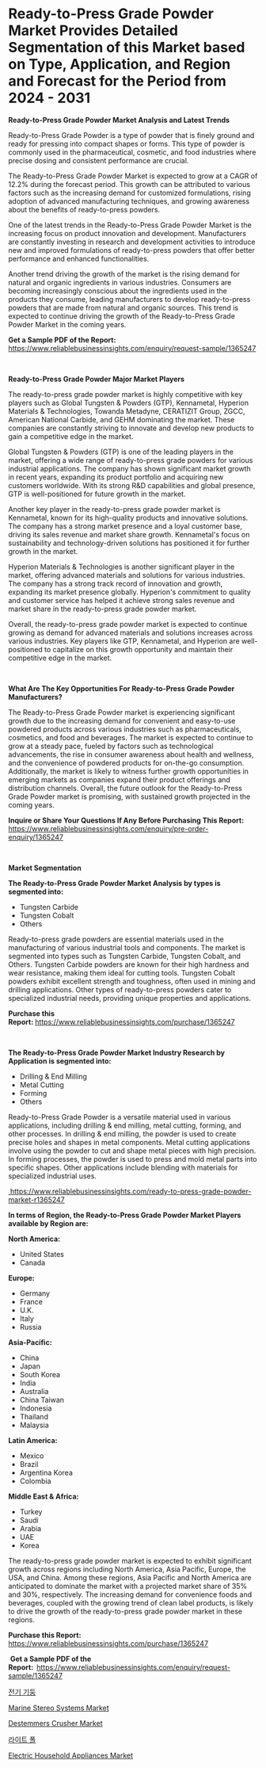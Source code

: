 <p><h1>Ready-to-Press Grade Powder Market Provides Detailed Segmentation of this Market based on Type, Application, and Region and Forecast for the Period from 2024 - 2031</h1></p><p><strong>Ready-to-Press Grade Powder Market Analysis and Latest Trends</strong></p>
<p><p>Ready-to-Press Grade Powder is a type of powder that is finely ground and ready for pressing into compact shapes or forms. This type of powder is commonly used in the pharmaceutical, cosmetic, and food industries where precise dosing and consistent performance are crucial.</p><p>The Ready-to-Press Grade Powder Market is expected to grow at a CAGR of 12.2% during the forecast period. This growth can be attributed to various factors such as the increasing demand for customized formulations, rising adoption of advanced manufacturing techniques, and growing awareness about the benefits of ready-to-press powders.</p><p>One of the latest trends in the Ready-to-Press Grade Powder Market is the increasing focus on product innovation and development. Manufacturers are constantly investing in research and development activities to introduce new and improved formulations of ready-to-press powders that offer better performance and enhanced functionalities.</p><p>Another trend driving the growth of the market is the rising demand for natural and organic ingredients in various industries. Consumers are becoming increasingly conscious about the ingredients used in the products they consume, leading manufacturers to develop ready-to-press powders that are made from natural and organic sources. This trend is expected to continue driving the growth of the Ready-to-Press Grade Powder Market in the coming years.</p></p>
<p><strong>Get a Sample PDF of the Report:&nbsp;</strong> <a href="https://www.reliablebusinessinsights.com/enquiry/request-sample/1365247">https://www.reliablebusinessinsights.com/enquiry/request-sample/1365247</a></p>
<p>&nbsp;</p>
<p><strong>Ready-to-Press Grade Powder Major Market Players</strong></p>
<p><p>The ready-to-press grade powder market is highly competitive with key players such as Global Tungsten & Powders (GTP), Kennametal, Hyperion Materials & Technologies, Towanda Metadyne, CERATIZIT Group, ZGCC, American National Carbide, and GEHM dominating the market. These companies are constantly striving to innovate and develop new products to gain a competitive edge in the market.</p><p>Global Tungsten & Powders (GTP) is one of the leading players in the market, offering a wide range of ready-to-press grade powders for various industrial applications. The company has shown significant market growth in recent years, expanding its product portfolio and acquiring new customers worldwide. With its strong R&D capabilities and global presence, GTP is well-positioned for future growth in the market.</p><p>Another key player in the ready-to-press grade powder market is Kennametal, known for its high-quality products and innovative solutions. The company has a strong market presence and a loyal customer base, driving its sales revenue and market share growth. Kennametal's focus on sustainability and technology-driven solutions has positioned it for further growth in the market.</p><p>Hyperion Materials & Technologies is another significant player in the market, offering advanced materials and solutions for various industries. The company has a strong track record of innovation and growth, expanding its market presence globally. Hyperion's commitment to quality and customer service has helped it achieve strong sales revenue and market share in the ready-to-press grade powder market.</p><p>Overall, the ready-to-press grade powder market is expected to continue growing as demand for advanced materials and solutions increases across various industries. Key players like GTP, Kennametal, and Hyperion are well-positioned to capitalize on this growth opportunity and maintain their competitive edge in the market.</p></p>
<p>&nbsp;</p>
<p><strong>What Are The Key Opportunities For Ready-to-Press Grade Powder Manufacturers?</strong></p>
<p><p>The Ready-to-Press Grade Powder market is experiencing significant growth due to the increasing demand for convenient and easy-to-use powdered products across various industries such as pharmaceuticals, cosmetics, and food and beverages. The market is expected to continue to grow at a steady pace, fueled by factors such as technological advancements, the rise in consumer awareness about health and wellness, and the convenience of powdered products for on-the-go consumption. Additionally, the market is likely to witness further growth opportunities in emerging markets as companies expand their product offerings and distribution channels. Overall, the future outlook for the Ready-to-Press Grade Powder market is promising, with sustained growth projected in the coming years.</p></p>
<p><strong>Inquire or Share Your Questions If Any Before Purchasing This Report:</strong> <a href="https://www.reliablebusinessinsights.com/enquiry/pre-order-enquiry/1365247">https://www.reliablebusinessinsights.com/enquiry/pre-order-enquiry/1365247</a></p>
<p>&nbsp;</p>
<p><strong>Market Segmentation</strong></p>
<p><strong>The Ready-to-Press Grade Powder Market Analysis by types is segmented into:</strong></p>
<p><ul><li>Tungsten Carbide</li><li>Tungsten Cobalt</li><li>Others</li></ul></p>
<p><p>Ready-to-press grade powders are essential materials used in the manufacturing of various industrial tools and components. The market is segmented into types such as Tungsten Carbide, Tungsten Cobalt, and Others. Tungsten Carbide powders are known for their high hardness and wear resistance, making them ideal for cutting tools. Tungsten Cobalt powders exhibit excellent strength and toughness, often used in mining and drilling applications. Other types of ready-to-press powders cater to specialized industrial needs, providing unique properties and applications.</p></p>
<p><strong>Purchase this Report:&nbsp;</strong><a href="https://www.reliablebusinessinsights.com/purchase/1365247">https://www.reliablebusinessinsights.com/purchase/1365247</a></p>
<p>&nbsp;</p>
<p><strong>The Ready-to-Press Grade Powder Market Industry Research by Application is segmented into:</strong></p>
<p><ul><li>Drilling & End Milling</li><li>Metal Cutting</li><li>Forming</li><li>Others</li></ul></p>
<p><p>Ready-to-Press Grade Powder is a versatile material used in various applications, including drilling & end milling, metal cutting, forming, and other processes. In drilling & end milling, the powder is used to create precise holes and shapes in metal components. Metal cutting applications involve using the powder to cut and shape metal pieces with high precision. In forming processes, the powder is used to press and mold metal parts into specific shapes. Other applications include blending with materials for specialized industrial uses.</p></p>
<p><a href="https://www.reliablebusinessinsights.com/ready-to-press-grade-powder-market-r1365247">&nbsp;https://www.reliablebusinessinsights.com/ready-to-press-grade-powder-market-r1365247</a></p>
<p><strong>In terms of Region, the Ready-to-Press Grade Powder Market Players available by Region are:</strong></p>
<p>
    <p> <strong> North America: </strong>
        <ul>
            <li>United States</li>
            <li>Canada</li>
        </ul>
        </p> 
    <p> <strong> Europe: </strong>
        <ul>
            <li>Germany</li>
            <li>France</li>
            <li>U.K.</li>
            <li>Italy</li>
            <li>Russia</li>
        </ul>
        </p> 
    <p> <strong> Asia-Pacific: </strong>
        <ul>
            <li>China</li>
            <li>Japan</li>
            <li>South Korea</li>
            <li>India</li>
            <li>Australia</li>
            <li>China Taiwan</li>
            <li>Indonesia</li>
            <li>Thailand</li>
            <li>Malaysia</li>
        </ul>
        </p> 
    <p> <strong> Latin America: </strong>
        <ul>
            <li>Mexico</li>
            <li>Brazil</li>
            <li>Argentina Korea</li>
            <li>Colombia</li>
        </ul>
        </p> 
    <p> <strong> Middle East & Africa: </strong>
        <ul>
            <li>Turkey</li>
            <li>Saudi</li>
            <li>Arabia</li>
            <li>UAE</li>
            <li>Korea</li>
        </ul>
    </p>
    </p>
<p><p>The ready-to-press grade powder market is expected to exhibit significant growth across regions including North America, Asia Pacific, Europe, the USA, and China. Among these regions, Asia Pacific and North America are anticipated to dominate the market with a projected market share of 35% and 30%, respectively. The increasing demand for convenience foods and beverages, coupled with the growing trend of clean label products, is likely to drive the growth of the ready-to-press grade powder market in these regions.</p></p>
<p><strong>Purchase this Report: </strong><a href="https://www.reliablebusinessinsights.com/purchase/1365247">https://www.reliablebusinessinsights.com/purchase/1365247</a></p>
<p>&nbsp;<strong>Get a Sample PDF of the Report:&nbsp;&nbsp;</strong><a href="https://www.reliablebusinessinsights.com/enquiry/request-sample/1365247">https://www.reliablebusinessinsights.com/enquiry/request-sample/1365247</a></p>
<p><strong></strong></p>
<p><p><a href="https://medium.com/@bjffwrcg22/%EC%A0%84%EA%B8%B0-%EA%B5%90%EA%B0%81-%EC%8B%9C%EC%9E%A5%EC%9D%80-%EC%8B%9C%EC%9E%A5-%EC%A0%90%EC%9C%A0%EC%9C%A8-%EA%B7%9C%EB%AA%A8-%EB%B0%8F-2031%EB%85%84%EA%B9%8C%EC%A7%80%EC%9D%98-%EC%98%88%EC%83%81-%EC%98%88%EC%B8%A1%EC%97%90-%EC%B4%88%EC%A0%90%EC%9D%84-%EB%A7%9E%EC%B6%94%EA%B3%A0-%EC%9E%88%EC%8A%B5%EB%8B%88%EB%8B%A4-e73e86f44a81">전기 기둥</a></p><p><a href="https://www.linkedin.com/pulse/global-marine-stereo-systems-industry-types-applications-market-i71vc">Marine Stereo Systems Market</a></p><p><a href="https://issuu.com/reportprime-2/docs/destemmers-crusher-market-size-2030.pptx">Destemmers Crusher Market</a></p><p><a href="https://medium.com/@bjffwrcg22/%EC%A0%84%EB%93%B1-%EA%B8%B0%EB%91%A5-%EC%8B%9C%EC%9E%A5-%EC%B6%94%EC%9D%B4%EC%99%80-%EC%8B%9C%EC%9E%A5-%EB%B6%84%EC%84%9D%EC%9D%80-2024%EB%85%84%EB%B6%80%ED%84%B0-2031%EB%85%84%EA%B9%8C%EC%A7%80-%EC%98%88%EC%B8%A1%EB%90%98%EC%97%88%EC%8A%B5%EB%8B%88%EB%8B%A4-5b460a313898">라이트 폴</a></p><p><a href="https://www.linkedin.com/pulse/global-electric-household-appliances-industry-research-report-nkbac">Electric Household Appliances Market</a></p></p>